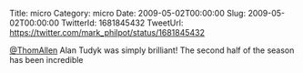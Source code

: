 Title: micro
Category: micro
Date: 2009-05-02T00:00:00
Slug: 2009-05-02T00:00:00
TwitterId: 1681845432
TweetUrl: https://twitter.com/mark_philpot/status/1681845432

[@ThomAllen](https://twitter.com/ThomAllen) Alan Tudyk was simply brilliant! The second half of the season has been incredible